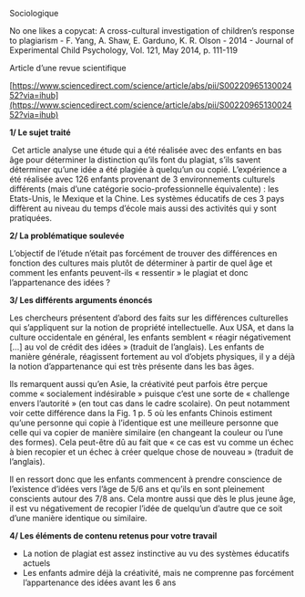 Sociologique

No one likes a copycat: A cross-cultural investigation of children’s response to plagiarism - F. Yang, A. Shaw, E. Garduno, K. R. Olson - 2014 - Journal of Experimental Child Psychology, Vol. 121, May 2014, p. 111-119

Article d’une revue scientifique

[https://www.sciencedirect.com/science/article/abs/pii/S0022096513002452?via=ihub](https://www.sciencedirect.com/science/article/abs/pii/S0022096513002452?via=ihub)

  

  

**1/ Le sujet traité**

 Cet article analyse une étude qui a été réalisée avec des enfants en bas âge pour déterminer la distinction qu’ils font du plagiat, s’ils savent déterminer qu’une idée a été plagiée à quelqu’un ou copié. L’expérience a été réalisée avec 126 enfants provenant de 3 environnements culturels différents (mais d’une catégorie socio-professionnelle équivalente) : les Etats-Unis, le Mexique et la Chine. Les systèmes éducatifs de ces 3 pays diffèrent au niveau du temps d’école mais aussi des activités qui y sont pratiquées.

  

**2/ La problématique soulevée**

L’objectif de l’étude n’était pas forcément de trouver des différences en fonction des cultures mais plutôt de déterminer à partir de quel âge et comment les enfants peuvent-ils « ressentir » le plagiat et donc l’appartenance des idées ?

  

**3/ Les différents arguments énoncés**

Les chercheurs présentent d’abord des faits sur les différences culturelles qui s’appliquent sur la notion de propriété intellectuelle. Aux USA, et dans la culture occidentale en général, les enfants semblent « réagir négativement […] au vol de crédit des idées » (traduit de l’anglais). Les enfants de manière générale, réagissent fortement au vol d’objets physiques, il y a déjà la notion d’appartenance qui est très présente dans les bas âges. 

  

Ils remarquent aussi qu’en Asie, la créativité peut parfois être perçue comme « socialement indésirable » puisque c’est une sorte de « challenge envers l’autorité » (en tout cas dans le cadre scolaire). On peut notamment voir cette différence dans la Fig. 1 p. 5 où les enfants Chinois estiment qu’une personne qui copie à l’identique est une meilleure personne que celle qui va copier de manière similaire (en changeant la couleur ou l’une des formes). Cela peut-être dû au fait que « ce cas est vu comme un échec à bien recopier et un échec à créer quelque chose de nouveau » (traduit de l’anglais). 

  

Il en ressort donc que les enfants commencent à prendre conscience de l’existence d’idées vers l’âge de 5/6 ans et qu’ils en sont pleinement conscients autour des 7/8 ans. Cela montre aussi que dès le plus jeune âge, il est vu négativement de recopier l’idée de quelqu’un d’autre que ce soit d’une manière identique ou similaire. 

  

**4/ Les éléments de contenu retenus pour votre travail** 

- La notion de plagiat est assez instinctive au vu des systèmes éducatifs actuels
- Les enfants admire déjà la créativité, mais ne comprenne pas forcément l’appartenance des idées avant les 6 ans